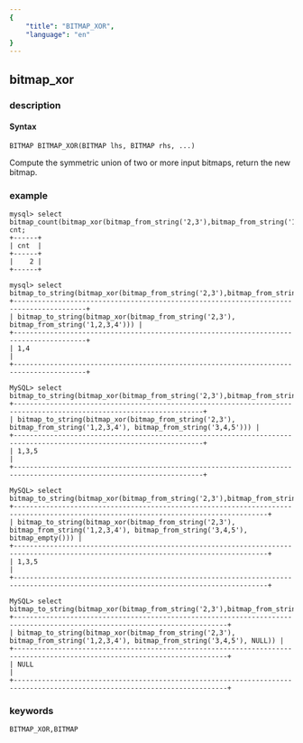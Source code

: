 ```yaml
---
{
    "title": "BITMAP_XOR",
    "language": "en"
}
---
```


<!-- 
Licensed to the Apache Software Foundation (ASF) under one
or more contributor license agreements.  See the NOTICE file
distributed with this work for additional information
regarding copyright ownership.  The ASF licenses this file
to you under the Apache License, Version 2.0 (the
"License"); you may not use this file except in compliance
with the License.  You may obtain a copy of the License at

  http://www.apache.org/licenses/LICENSE-2.0

Unless required by applicable law or agreed to in writing,
software distributed under the License is distributed on an
"AS IS" BASIS, WITHOUT WARRANTIES OR CONDITIONS OF ANY
KIND, either express or implied.  See the License for the
specific language governing permissions and limitations
under the License.
-->

## bitmap_xor
### description
#### Syntax

`BITMAP BITMAP_XOR(BITMAP lhs, BITMAP rhs, ...)`

Compute the symmetric union of two or more input bitmaps, return the new bitmap.

### example

```
mysql> select bitmap_count(bitmap_xor(bitmap_from_string('2,3'),bitmap_from_string('1,2,3,4'))) cnt;
+------+
| cnt  |
+------+
|    2 |
+------+

mysql> select bitmap_to_string(bitmap_xor(bitmap_from_string('2,3'),bitmap_from_string('1,2,3,4')));
+----------------------------------------------------------------------------------------+
| bitmap_to_string(bitmap_xor(bitmap_from_string('2,3'), bitmap_from_string('1,2,3,4'))) |
+----------------------------------------------------------------------------------------+
| 1,4                                                                                    |
+----------------------------------------------------------------------------------------+

MySQL> select bitmap_to_string(bitmap_xor(bitmap_from_string('2,3'),bitmap_from_string('1,2,3,4'),bitmap_from_string('3,4,5')));
+---------------------------------------------------------------------------------------------------------------------+
| bitmap_to_string(bitmap_xor(bitmap_from_string('2,3'), bitmap_from_string('1,2,3,4'), bitmap_from_string('3,4,5'))) |
+---------------------------------------------------------------------------------------------------------------------+
| 1,3,5                                                                                                               |
+---------------------------------------------------------------------------------------------------------------------+

MySQL> select bitmap_to_string(bitmap_xor(bitmap_from_string('2,3'),bitmap_from_string('1,2,3,4'),bitmap_from_string('3,4,5'),bitmap_empty()));
+-------------------------------------------------------------------------------------------------------------------------------------+
| bitmap_to_string(bitmap_xor(bitmap_from_string('2,3'), bitmap_from_string('1,2,3,4'), bitmap_from_string('3,4,5'), bitmap_empty())) |
+-------------------------------------------------------------------------------------------------------------------------------------+
| 1,3,5                                                                                                                               |
+-------------------------------------------------------------------------------------------------------------------------------------+

MySQL> select bitmap_to_string(bitmap_xor(bitmap_from_string('2,3'),bitmap_from_string('1,2,3,4'),bitmap_from_string('3,4,5'),NULL));
+---------------------------------------------------------------------------------------------------------------------------+
| bitmap_to_string(bitmap_xor(bitmap_from_string('2,3'), bitmap_from_string('1,2,3,4'), bitmap_from_string('3,4,5'), NULL)) |
+---------------------------------------------------------------------------------------------------------------------------+
| NULL                                                                                                                      |
+---------------------------------------------------------------------------------------------------------------------------+
```

### keywords

    BITMAP_XOR,BITMAP
